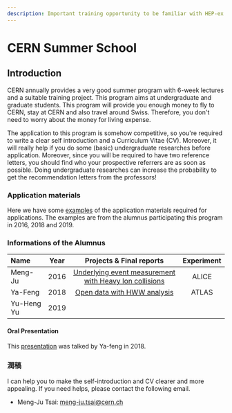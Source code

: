 ```yaml
---
description: Important training opportunity to be familiar with HEP-ex
---
```


# CERN Summer School

## Introduction

CERN annually provides a very good summer program with 6-week lectures and a suitable training project. This program aims at undergraduate and graduate students. This program will provide you enough money to fly to CERN, stay at CERN and also travel around Swiss. Therefore, you don't need to worry about the money for living expense.  

The application to this program is somehow competitive, so you're required to write a clear self introduction and a Curriculum Vitae \(CV\). Moreover, it will really help if you do some \(basic\) undergraduate researches before application. Moreover, since you will be required to have two reference letters, you should find who your prospective referrers are as soon as possible. Doing undergraduate researches can increase the probability to get the recommendation letters from the professors!

### Application materials

Here we have some [examples](https://drive.google.com/drive/folders/1NINmFAcOZOmUf5Klqm9iQmINsWVGbwpa?usp=sharing) of the application materials required for applications. The examples are from the alumnus participating this program in 2016, 2018 and 2019.

### Informations of the Alumnus

| Name | Year | Projects & Final reports | Experiment |
| :--- | :---: | :---: | :---: |
| Meng-Ju | 2016 | [Underlying event measurement with Heavy Ion collisions](https://cds.cern.ch/record/2209146) | ALICE |
| Ya-Feng | 2018 | [Open data with HWW analysis](http://cds.cern.ch/record/2655357?ln=zh_TW) | ATLAS |
| Yu-Heng Yu | 2019 |  |  |

#### Oral Presentation 

This [presentation](https://indico.cern.ch/event/747825/contributions/3093126/attachments/1698152/2734756/CERN_SummerStudent_presentation_0808.pdf) was talked by Ya-feng in 2018. 

### 潤稿

I can help you to make the self-introduction and CV clearer and more appealing. If you need helps, please contact the following email.

* Meng-Ju Tsai: meng-ju.tsai@cern.ch

